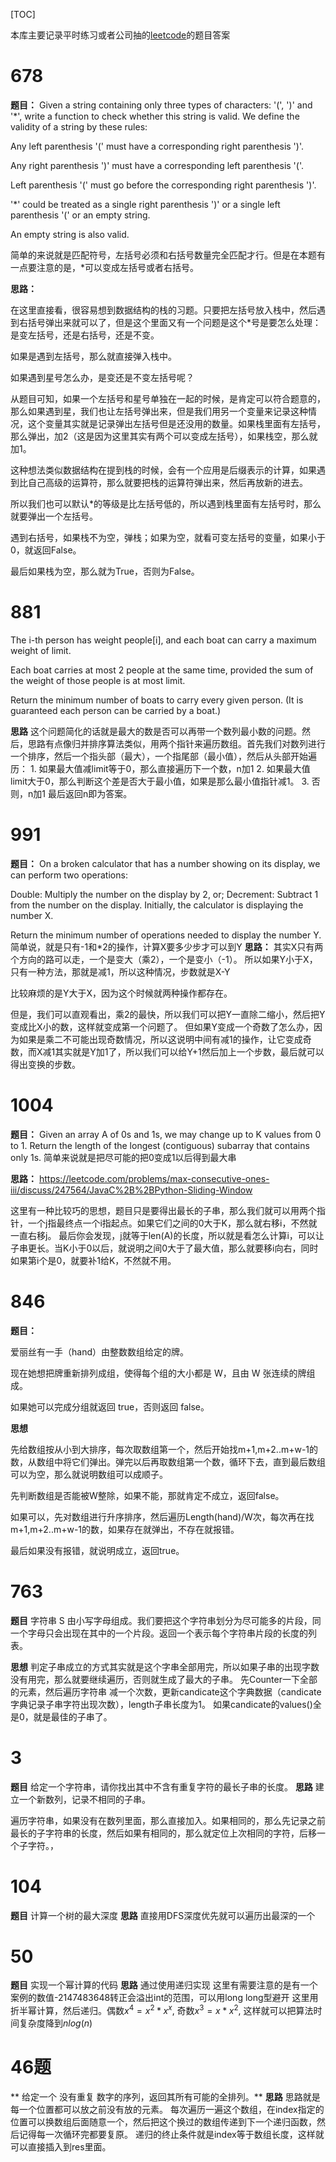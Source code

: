 [TOC]

本库主要记录平时练习或者公司抽的[leetcode](https://leetcode.com/)的题目答案

# 678
**题目：**
Given a string containing only three types of characters: '(', ')' and '*', write a function to check 
whether this string is valid. We define the validity of a string by these rules:

Any left parenthesis '(' must have a corresponding right parenthesis ')'.

Any right parenthesis ')' must have a corresponding left parenthesis '('.

Left parenthesis '(' must go before the corresponding right parenthesis ')'.

'*' could be treated as a single right parenthesis ')' or a single left parenthesis '(' or an empty string.

An empty string is also valid.

简单的来说就是匹配符号，左括号必须和右括号数量完全匹配才行。但是在本题有一点要注意的是，*可以变成左括号或者右括号。

**思路：**

在这里直接看，很容易想到数据结构的栈的习题。只要把左括号放入栈中，然后遇到右括号弹出来就可以了，但是这个里面又有一个问题是这个*号是要怎么处理：是变左括号，还是右括号，还是不变。

如果是遇到左括号，那么就直接弹入栈中。

如果遇到星号怎么办，是变还是不变左括号呢？

从题目可知，如果一个左括号和星号单独在一起的时候，是肯定可以符合题意的，那么如果遇到星，我们也让左括号弹出来，但是我们用另一个变量来记录这种情况，这个变量其实就是记录弹出左括号但是还没用的数量。如果栈里面有左括号，那么弹出，加2（这是因为这里其实有两个可以变成左括号），如果栈空，那么就加1。

这种想法类似数据结构在提到栈的时候，会有一个应用是后缀表示的计算，如果遇到比自己高级的运算符，那么就要把栈的运算符弹出来，然后再放新的进去。

所以我们也可以默认*的等级是比左括号低的，所以遇到栈里面有左括号时，那么就要弹出一个左括号。

遇到右括号，如果栈不为空，弹栈；如果为空，就看可变左括号的变量，如果小于0，就返回False。

最后如果栈为空，那么就为True，否则为False。
# 881
The i-th person has weight people[i], and each boat can carry a maximum weight of limit.

Each boat carries at most 2 people at the same time, provided the sum of the weight of those people is at most limit.

Return the minimum number of boats to carry every given person.  (It is guaranteed each person can be carried by a boat.)

**思路**
这个问题简化的话就是最大的数是否可以再带一个数列最小数的问题。然后，思路有点像归并排序算法类似，用两个指针来遍历数组。首先我们对数列进行一个排序，然后一个指头部（最大），一个指尾部（最小值），然后从头部开始遍历：
    1. 如果最大值减limit等于0，那么直接遍历下一个数，n加1
    2. 如果最大值limit大于0，那么判断这个差是否大于最小值，如果是那么最小值指针减1。
    3. 否则，n加1
最后返回n即为答案。

# 991
**题目：**
On a broken calculator that has a number showing on its display, we can perform two operations:

Double: Multiply the number on the display by 2, or;
Decrement: Subtract 1 from the number on the display.
Initially, the calculator is displaying the number X.

Return the minimum number of operations needed to display the number Y.
简单说，就是只有-1和*2的操作，计算X要多少步才可以到Y
**思路：**
其实X只有两个方向的路可以走，一个是变大（乘2），一个是变小（-1）。
所以如果Y小于X，只有一种方法，那就是减1，所以这种情况，步数就是X-Y

比较麻烦的是Y大于X，因为这个时候就两种操作都存在。

但是，我们可以直观看出，乘2的最快，所以我们可以把Y一直除二缩小，然后把Y变成比X小的数，这样就变成第一个问题了。
但如果Y变成一个奇数了怎么办，因为如果是乘二不可能出现奇数情况，所以这说明中间有减1的操作，让它变成奇数，而X减1其实就是Y加1了，所以我们可以给Y+1然后加上一个步数，最后就可以得出变换的步数。

# 1004
**题目：**
Given an array A of 0s and 1s, we may change up to K values from 0 to 1.
Return the length of the longest (contiguous) subarray that contains only 1s.
简单来说就是把尽可能的把0变成1以后得到最大串

**思路：**
https://leetcode.com/problems/max-consecutive-ones-iii/discuss/247564/JavaC%2B%2BPython-Sliding-Window

这里有一种比较巧的思想，题目只是要得出最长的子串，那么我们就可以用两个指针，一个j指最终点一个i指起点。如果它们之间的0大于K，那么就右移i，不然就一直右移j。
最后你会发现，j就等于len(A)的长度，所以就是看怎么计算i，可以让子串更长。当K小于0以后，就说明之间0大于了最大值，那么就要移i向右，同时如果第i个是0，就要补1给K，不然就不用。

# 846

**题目：**

爱丽丝有一手（hand）由整数数组给定的牌。 

现在她想把牌重新排列成组，使得每个组的大小都是 W，且由 W 张连续的牌组成。

如果她可以完成分组就返回 true，否则返回 false。

**思想**

先给数组按从小到大排序，每次取数组第一个，然后开始找m+1,m+2..m+w-1的数，从数组中将它们弹出。弹完以后再取数组第一个数，循环下去，直到最后数组可以为空，那么就说明数组可以成顺子。

先判断数组是否能被W整除，如果不能，那就肯定不成立，返回false。

如果可以，先对数组进行升序排序，然后遍历Length(hand)/W次，每次再在找m+1,m+2..m+w-1的数，如果存在就弹出，不存在就报错。

最后如果没有报错，就说明成立，返回true。

# 763
**题目**
字符串 S 由小写字母组成。我们要把这个字符串划分为尽可能多的片段，同一个字母只会出现在其中的一个片段。返回一个表示每个字符串片段的长度的列表。

**思想**
判定子串成立的方式其实就是这个字串全部用完，所以如果子串的出现字数没有用完，那么就要继续遍历，否则就生成了最大的子串。
先Counter一下全部的元素，然后遍历字符串
减一个次数，更新candicate这个字典数据（candicate字典记录子串字符出现次数），length子串长度为1。
如果candicate的values()全是0，就是最佳的子串了。

# 3
**题目**
给定一个字符串，请你找出其中不含有重复字符的最长子串的长度。
**思路**
建立一个新数列，记录不相同的子串。

遍历字符串，如果没有在数列里面，那么直接加入。如果相同的，那么先记录之前最长的子字符串的长度，然后如果有相同的，那么就定位上次相同的字符，后移一个子字符。，

# 104
**题目**
计算一个树的最大深度
**思路**
直接用DFS深度优先就可以遍历出最深的一个

# 50
**题目**
实现一个幂计算的代码
**思路**
通过使用递归实现
这里有需要注意的是有一个案例的数值-2147483648转正会溢出int的范围，可以用long long型避开
这里用折半幂计算，然后递归。偶数$x^{4} = x^{2} * x^{x}$, 奇数$x^{3} = x * x^{2}$, 这样就可以把算法时间复杂度降到$nlog(n)$

# 46题
** 给定一个 没有重复 数字的序列，返回其所有可能的全排列。**
**思路**
思路就是每一个位置都可以放之前没有放的元素。
每次遍历一遍这个数组，在index指定的位置可以换数组后面随意一个，然后把这个换过的数组传递到下一个递归函数，然后记得每一次循环完都要复原。
递归的终止条件就是index等于数组长度，这样就可以直接插入到res里面。


